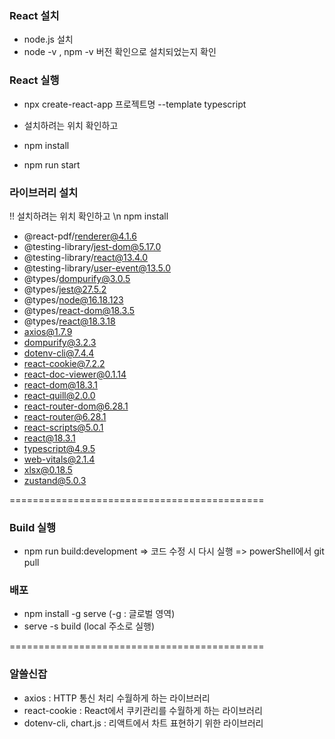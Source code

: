 ### React 설치
- node.js 설치
- node -v , npm -v 버전 확인으로 설치되었는지 확인

### React 실행
- npx create-react-app 프로젝트명 --template typescript
  
- 설치하려는 위치 확인하고
- npm install
- npm run start

### 라이브러리 설치
!! 설치하려는 위치 확인하고 \n
npm install
- @react-pdf/renderer@4.1.6
- @testing-library/jest-dom@5.17.0
- @testing-library/react@13.4.0
- @testing-library/user-event@13.5.0
- @types/dompurify@3.0.5
- @types/jest@27.5.2
- @types/node@16.18.123
- @types/react-dom@18.3.5
- @types/react@18.3.18
- axios@1.7.9
- dompurify@3.2.3
- dotenv-cli@7.4.4
- react-cookie@7.2.2
- react-doc-viewer@0.1.14
- react-dom@18.3.1
- react-quill@2.0.0
- react-router-dom@6.28.1
- react-router@6.28.1
- react-scripts@5.0.1
- react@18.3.1
- typescript@4.9.5
- web-vitals@2.1.4
- xlsx@0.18.5
- zustand@5.0.3

============================================

### Build 실행
- npm run build:development
=> 코드 수정 시 다시 실행
=> powerShell에서 git pull

### 배포
- npm install -g serve (-g : 글로벌 영역)
- serve -s build (local 주소로 실행)
  
============================================

### 알쓸신잡
- axios : HTTP 통신 처리 수월하게 하는 라이브러리
- react-cookie : React에서 쿠키관리를 수월하게 하는 라이브러리
- dotenv-cli, chart.js : 리액트에서 차트 표현하기 위한 라이브러리
